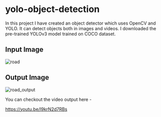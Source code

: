 # yolo-object-detection
In this project I have created an object detector which uses OpenCV and YOLO.
It can detect objects both in images and videos.
I downloaded the pre-trained YOLOv3 model trained on COCO dataset.

## Input Image
![road](https://user-images.githubusercontent.com/36099337/62069380-c5ae2780-b255-11e9-8e2d-165a2df21782.jpg)


## Output Image
![road_output](https://user-images.githubusercontent.com/36099337/62069039-05284400-b255-11e9-858b-dfdf24eb8677.png)


You can checkout the video output here - 

https://youtu.be/l9krN2d7RBs
